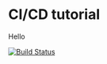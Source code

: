 # CI/CD tutorial

Hello

[![Build Status](https://travis-ci.org/cmput401-fall2018/ci-tutorial.svg?branch=master)](https://travis-ci.org/cmput401-fall2018/ci-tutorial)
